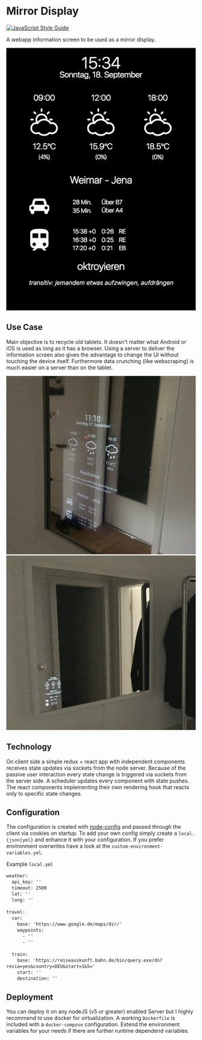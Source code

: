 
# Mirror Display
[![JavaScript Style Guide](https://cdn.rawgit.com/feross/standard/master/badge.svg)](https://github.com/feross/standard)

A webapp information screen to be used as a mirror display.

![Screenshot](https://raw.githubusercontent.com/alexander-heimbuch/mirror-display/master/footage/screenshot.png)

## Use Case

Main objective is to recycle old tablets. It doesn't matter what Android or iOS is used as long as it has a browser.
Using a server to deliver the information screen also gives the advantage to change the UI without touching the device itself.
Furthermore data crunching (like webscraping) is much easier on a server than on the tablet.

![Close Up](https://raw.githubusercontent.com/alexander-heimbuch/mirror-display/master/footage/closeup.jpg)
![Nearfield](https://raw.githubusercontent.com/alexander-heimbuch/mirror-display/master/footage/nearfield.jpg)

## Technology

On client side a simple redux + react app with independent components receives state updates via sockets from the node server.
Because of the passive user interaction every state change is triggered via sockets from the server side. A scheduler updates every component with state pushes.
The react components implementing their own rendering hook that reacts only to specific state changes.

## Configuration

The configuration is created with [node-config](https://github.com/lorenwest/node-config) and passed through the client via cookies on startup. To add your own config simply create a ``local.{json|yml}`` and enhance it with your configuration.
If you prefer environment overwrites have a look at the ``custom-environment-variables.yml``.

Example ``local.yml``
```
weather:
  api_key: ''
  timeout: 2500
  lat: ''
  long: ''

travel:
  car:
    base: 'https://www.google.de/maps/dir/'
    waypoints:
      - ''
      - ''

  train:
    base: 'https://reiseauskunft.bahn.de/bin/query.exe/dn?revia=yes&country=DEU&start=1&S='
    start: ''
    destination: ''
```

## Deployment

You can deploy it on any nodeJS (v5 or greater) enabled Server but I highly recommend to use docker for virtualization.
A working ``Dockerfile`` is included with a ``docker-compose`` configuration. Extend the environment variables for your needs if there are further runtime dependend variables.
